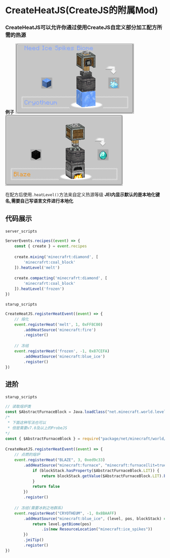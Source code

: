 # CreateHeatJS(CreateJS的附属Mod)
### CreateHeatJS可以允许你通过使用CreateJS自定义部分加工配方所需的热源

**例子**
![例子](/imgs/createheadjs/Example_1.png)![例子](/imgs/createheadjs/Example_2.png)

在配方后使用`.heatLevel()`方法来自定义热源等级
**JEI内显示默认的是本地化键名,需要自己写语言文件进行本地化**

## 代码展示
`server_scripts`
```js
ServerEvents.recipes((event) => {
    const { create } = event.recipes
     
    create.mixing('minecrafrt:diamond', [
        'minecrafrt:coal_block'
    ]).heatLevel('melt')
     
    create.compacting('minecrafrt:diamond', [
        'minecrafrt:coal_block'
    ]).heatLevel('frozen')
})
```

`starup_scripts`
```js
CreateHeatJS.registerHeatEvent((event) => {
	// 熔化
    event.registerHeat('melt', 1, 0xFF8C00)
		.addHeatSource('minecraft:fire')
		.register()

	// 冻结
	event.registerHeat('frozen', -1, 0x87CEFA)
		.addHeatSource('minecraft:blue_ice')
		.register()
})
```

## 进阶
`starup_scripts`
```js
// 读取熔炉类
const $AbstractFurnaceBlock = Java.loadClass("net.minecraft.world.level.block.AbstractFurnaceBlock")
/*
 * 下面这种写法也可以
 * 但是需要v7.0及以上的ProbeJS
*/
const { $AbstractFurnaceBlock } = require("package/net/minecraft/world/level/block/AbstractFurnaceBlock")

CreateHeatJS.registerHeatEvent((event) => {
	// 点燃的熔炉
	event.registerHeat("BLAZE", 3, 0xed9c33)
		.addHeatSource("minecraft:furnace", "minecraft:furnace[lit=true]", (level, pos, blockStack) => {
			if (blockStack.hasProperty($AbstractFurnaceBlock.LIT)) {
				return blockStack.getValue($AbstractFurnaceBlock.LIT).booleanValue()
			}
			return false
		})
		.register()
	
	// 冻结(需要冰刺之地群系)
	event.registerHeat("CRYOTHEUM", -1, 0x8BAAFF)
		.addHeatSource("minecraft:blue_ice", (level, pos, blockStack) => {
			return level.getBiome(pos)
				.is(new ResourceLocation("minecraft:ice_spikes"))
		})
		.jeiTip()
		.register()
})
```